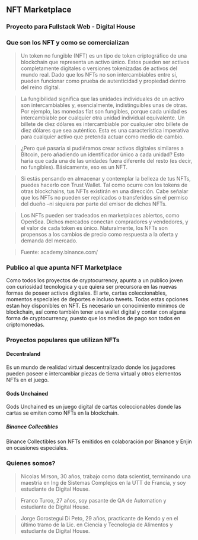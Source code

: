 ## NFT Marketplace

### Proyecto para Fullstack Web - Digital House

### Que son los NFT y como se comercializan

>Un token no fungible (NFT) es un tipo de token criptográfico de una blockchain que representa un activo único. Estos pueden ser activos completamente digitales o versiones tokenizadas de activos del mundo real. Dado que los NFTs no son intercambiables entre sí, pueden funcionar como prueba de autenticidad y propiedad dentro del reino digital.

>La fungibilidad significa que las unidades individuales de un activo son intercambiables y, esencialmente, indistinguibles unas de otras. Por ejemplo, las monedas fíat son fungibles, porque cada unidad es intercambiable por cualquier otra unidad individual equivalente. Un billete de diez dólares es intercambiable por cualquier otro billete de diez dólares que sea auténtico. Esta es una característica imperativa para cualquier activo que pretenda actuar como medio de cambio. 

>¿Pero qué pasaría si pudiéramos crear activos digitales similares a Bitcoin, pero añadiendo un identificador único a cada unidad? Esto haría que cada una de las unidades fuera diferente del resto (es decir, no fungibles). Básicamente, eso es un NFT.

>Si estás pensando en almacenar y contemplar la belleza de tus NFTs, puedes hacerlo con Trust Wallet. Tal como ocurre con los tokens de otras blockchains, tus NFTs existirán en una dirección. Cabe señalar que los NFTs no pueden ser replicados o transferidos sin el permiso del dueño –ni siquiera por parte del emisor de dichos NFTs.

>Los NFTs pueden ser tradeados en marketplaces abiertos, como OpenSea. Dichos mercados conectan compradores y vendedores, y el valor de cada token es único. Naturalmente, los NFTs son propensos a los cambios de precio como respuesta a la oferta y demanda del mercado.

>Fuente: academy.binance.com/

### Publico al que apunta NFT Marketplace
Como todos los proyectos de cryptocurrency, apunta a un publico joven con curiosidad tecnologica y que quiera ser precursora en las nuevas formas de poseer activos digitales. El arte, cartas coleccionables, momentos especiales de deportes e incluso tweets. Todas estas opciones estan hoy disponibles en NFT. Es necesario un conocimiento minimos de blockchain, así como también tener una wallet digital y contar con alguna forma de cryptocurrency, puesto que los medios de pago son todos en criptomonedas.

### Proyectos populares que utilizan NFTs

#### Decentraland 
Es un mundo de realidad virtual descentralizado donde los jugadores pueden poseer e intercambiar piezas de tierra virtual y otros elementos NFTs en el juego.

#### Gods Unchained
Gods Unchained es un juego digital de cartas coleccionables donde las cartas se emiten como NFTs en la blockchain.

##### Binance Collectibles
Binance Collectibles son NFTs emitidos en colaboración por Binance y Enjin en ocasiones especiales.


### Quienes somos? 

>Nicolas Mirson, 30 años, trabajo como data scientist, terminando una maestría en Ing de Sistemas Complejos en la UTT de Francía, y soy estudiante de Digital House.

>Franco Turco, 27 años, soy pasante de QA de Automation y estudiante de Digital House.

>Jorge Gorostegui Di Peto, 29 años, practicante de Kendo y en el último tramo de la Lic. en Ciencia y Tecnología de Alimentos y estudiante de Digital House.

>
